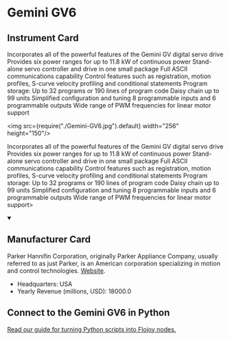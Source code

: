 
# Gemini GV6

## Instrument Card

<div className="flex">

<div>

Incorporates all of the powerful features of the Gemini GV digital servo drive
Provides six power ranges for up to 11.8 kW of continuous power
Stand-alone servo controller and drive in one small package
Full ASCII communications capability
Control features such as registration, motion profiles, S-curve velocity profiling and conditional statements
Program storage: Up to 32 programs or 190 lines of program code
Daisy chain up to 99 units
Simplified configuration and tuning
8 programmable inputs and 6 programmable outputs
Wide range of PWM frequencies for linear motor support

</div>

<img src={require("./Gemini-GV6.jpg").default} width="256" height="150"/>

</div>

Incorporates all of the powerful features of the Gemini GV digital servo drive
Provides six power ranges for up to 11.8 kW of continuous power
Stand-alone servo controller and drive in one small package
Full ASCII communications capability
Control features such as registration, motion profiles, S-curve velocity profiling and conditional statements
Program storage: Up to 32 programs or 190 lines of program code
Daisy chain up to 99 units
Simplified configuration and tuning
8 programmable inputs and 6 programmable outputs
Wide range of PWM frequencies for linear motor support>

<details open>
<summary><h2>Manufacturer Card</h2></summary>

Parker Hannifin Corporation, originally Parker Appliance Company, usually referred to as just Parker, is an American corporation specializing in motion and control technologies. <a href="https://www.parker.com/us/en/home.html">Website</a>.

<ul>
  <li>Headquarters: USA</li>
  <li>Yearly Revenue (millions, USD): 18000.0</li>
</ul>
</details>

## Connect to the Gemini GV6 in Python

[Read our guide for turning Python scripts into Flojoy nodes.](https://docs.flojoy.ai/custom-nodes/creating-custom-node/)


